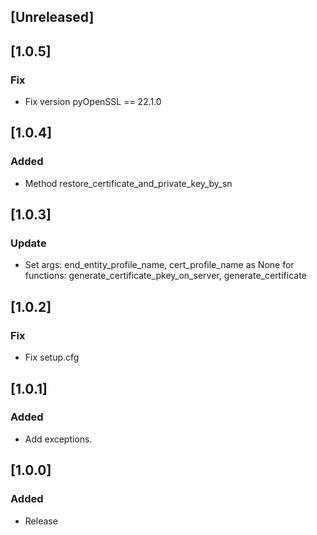## [Unreleased]

## [1.0.5]
### Fix
- Fix version pyOpenSSL == 22.1.0

## [1.0.4]
### Added
- Method restore_certificate_and_private_key_by_sn


## [1.0.3]
### Update
- Set args: end_entity_profile_name, cert_profile_name as None
  for functions: generate_certificate_pkey_on_server, generate_certificate


## [1.0.2]
### Fix
- Fix setup.cfg


## [1.0.1]
### Added
- Add exceptions.


## [1.0.0]
### Added
- Release
